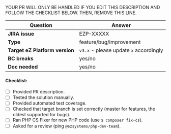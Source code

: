 YOUR PR WILL ONLY BE HANDLED IF YOU EDIT THIS DESCRIPTION AND FOLLOW THE CHECKLIST BELOW. THEN, REMOVE THIS LINE.

| Question                                  | Answer
| ---------------------------------------- | ------------------
| **JIRA issue**                          | EZP-XXXXX
| **Type**                                   | feature/bug/improvement
| **Target eZ Platform version** | `v3.x` - please update `x` accordingly
| **BC breaks**                          | yes/no
| **Doc needed**                       | yes/no

<!-- Replace this comment with Pull Request description -->

#### Checklist:
- [ ] Provided PR description.
- [ ] Tested the solution manually.
- [ ] Provided automated test coverage.
- [ ] Checked that target branch is set correctly (master for features, the oldest supported for bugs).
- [ ] Ran PHP CS Fixer for new PHP code (use `$ composer fix-cs`).
- [ ] Asked for a review (ping `@ezsystems/php-dev-team`).
